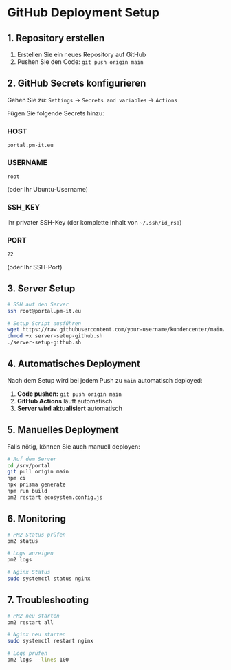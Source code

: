 # GitHub Deployment Setup

## 1. Repository erstellen
1. Erstellen Sie ein neues Repository auf GitHub
2. Pushen Sie den Code: `git push origin main`

## 2. GitHub Secrets konfigurieren
Gehen Sie zu: `Settings` → `Secrets and variables` → `Actions`

Fügen Sie folgende Secrets hinzu:

### HOST
```
portal.pm-it.eu
```

### USERNAME
```
root
```
(oder Ihr Ubuntu-Username)

### SSH_KEY
Ihr privater SSH-Key (der komplette Inhalt von `~/.ssh/id_rsa`)

### PORT
```
22
```
(oder Ihr SSH-Port)

## 3. Server Setup
```bash
# SSH auf den Server
ssh root@portal.pm-it.eu

# Setup Script ausführen
wget https://raw.githubusercontent.com/your-username/kundencenter/main/server-setup-github.sh
chmod +x server-setup-github.sh
./server-setup-github.sh
```

## 4. Automatisches Deployment
Nach dem Setup wird bei jedem Push zu `main` automatisch deployed:

1. **Code pushen:** `git push origin main`
2. **GitHub Actions** läuft automatisch
3. **Server wird aktualisiert** automatisch

## 5. Manuelles Deployment
Falls nötig, können Sie auch manuell deployen:

```bash
# Auf dem Server
cd /srv/portal
git pull origin main
npm ci
npx prisma generate
npm run build
pm2 restart ecosystem.config.js
```

## 6. Monitoring
```bash
# PM2 Status prüfen
pm2 status

# Logs anzeigen
pm2 logs

# Nginx Status
sudo systemctl status nginx
```

## 7. Troubleshooting
```bash
# PM2 neu starten
pm2 restart all

# Nginx neu starten
sudo systemctl restart nginx

# Logs prüfen
pm2 logs --lines 100
```




